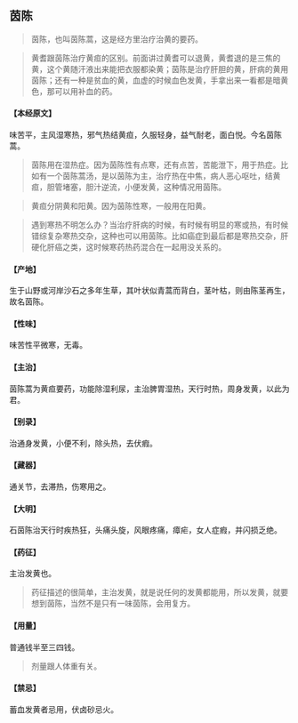 ## 茵陈

> 茵陈，也叫茵陈蒿，这是经方里治疗治黄的要药。

> 黄耆跟茵陈治疗黄疸的区别。前面讲过黄耆可以退黄，黄耆退的是三焦的黄，这个黄随汗液出来能把衣服都染黄；茵陈是治疗肝胆的黄，肝病的黄用茵陈；还有一种是贫血的黄，血虚的时候血色发黄，手拿出来一看都是暗黄色，那可以用补血的药。

#### 【本经原文】
味苦平，主风湿寒热，邪气热结黄疸，久服轻身，益气耐老，面白悦。今名茵陈蒿。

> 茵陈用在湿热症。因为茵陈性有点寒，还有点苦，苦能泄下，用于热症。比如有一个茵陈蒿汤，是以茵陈为主，治疗热在中焦，病人恶心呕吐，结黄疸，胆管堵塞，胆汁逆流，小便发黄，这种情况用茵陈。

> 黄疸分阴黄和阳黄。因为茵陈性寒，一般用在阳黄。

> 遇到寒热不明怎么办？当治疗肝病的时候，有时候有明显的寒或热，有时候错综复杂寒热交杂，这种也可以用茵陈。比如癌症到最后都是寒热交杂，肝硬化肝癌之类，这时候寒药热药混合在一起用没关系的。

#### 【产地】
生于山野或河岸沙石之多年生草，其叶状似青蒿而背白，茎叶枯，则由陈茎再生，故名茵陈。
#### 【性味】
味苦性平微寒，无毒。
#### 【主治】
茵陈蒿为黄疸要药，功能除湿利尿，主治脾胃湿热，天行时热，周身发黄，以此为君。
#### 【别录】
治通身发黄，小便不利，除头热，去伏瘕。
#### 【藏器】
通关节，去滞热，伤寒用之。
#### 【大明】
石茵陈治天行时疾热狂，头痛头旋，风眼疼痛，瘴疟，女人症瘕，并闪损乏绝。
#### 【药征】
主治发黄也。

> 药征描述的很简单，主治发黄，就是说任何的发黄都能用，所以发黄，就要想到茵陈，当然不是只有一味茵陈，会用复方。

#### 【用量】
普通钱半至三四钱。

> 剂量跟人体重有关。

#### 【禁忌】
蓄血发黄者忌用，伏卤砂忌火。